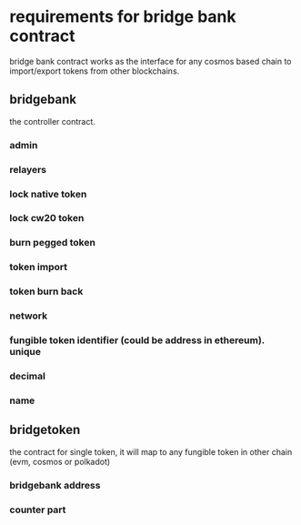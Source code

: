 # requirements for bridge bank contract

bridge bank contract works as the interface for any cosmos based chain to import/export tokens from other blockchains.

## bridgebank

the controller contract. 

### admin
### relayers
### lock native token
### lock cw20 token
### burn pegged token
### token import
### token burn back

### network
### fungible token identifier (could be address in ethereum). unique
### decimal 
### name

## bridgetoken

the contract for single token, it will map to any fungible token in other chain (evm, cosmos or polkadot)

### bridgebank address 
### counter part
